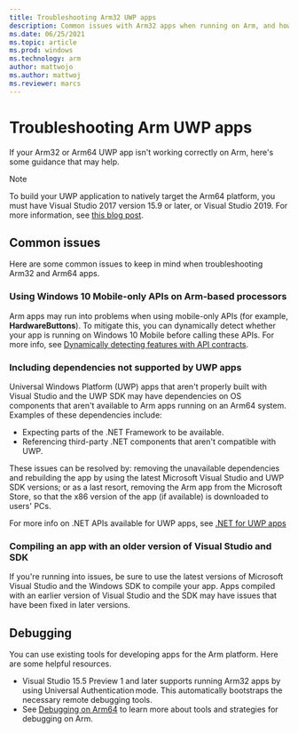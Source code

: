 ```yaml
---
title: Troubleshooting Arm32 UWP apps
description: Common issues with Arm32 apps when running on Arm, and how to fix them.
ms.date: 06/25/2021
ms.topic: article
ms.prod: windows
ms.technology: arm
author: mattwojo
ms.author: mattwoj
ms.reviewer: marcs
---
```


# Troubleshooting Arm UWP apps

If your Arm32 or Arm64 UWP app isn't working correctly on Arm, here's some guidance that may help.

>[!NOTE]
> To build your UWP application to natively target the Arm64 platform, you must have Visual Studio 2017 version 15.9 or later, or Visual Studio 2019. For more information, see [this blog post](https://blogs.windows.com/buildingapps/2018/11/15/official-support-for-windows-10-on-arm-development).

## Common issues

Here are some common issues to keep in mind when troubleshooting Arm32 and Arm64 apps.

### Using Windows 10 Mobile-only APIs on Arm-based processors

Arm apps may run into problems when using mobile-only APIs (for example, **HardwareButtons**). To mitigate this, you can dynamically detect whether your app is running on Windows 10 Mobile before calling these APIs. For more info, see [Dynamically detecting features with API contracts](/windows/uwp/debug-test-perf/version-adaptive-apps#api-contracts).

### Including dependencies not supported by UWP apps

Universal Windows Platform (UWP) apps that aren't properly built with Visual Studio and the UWP SDK may have dependencies on OS components that aren't available to Arm apps running on an Arm64 system. Examples of these dependencies include:

- Expecting parts of the .NET Framework to be available.
- Referencing third-party .NET components that aren't compatible with UWP.

These issues can be resolved by: removing the unavailable dependencies and rebuilding the app by using the latest Microsoft Visual Studio and UWP SDK versions; or as a last resort, removing the Arm app from the Microsoft Store, so that the x86 version of the app (if available) is downloaded to users' PCs.

For more info on .NET APIs available for UWP apps, see [.NET for UWP apps](/dotnet/api/index?view=dotnet-uwp-10.0&preserve-view=true)

### Compiling an app with an older version of Visual Studio and SDK

If you're running into issues, be sure to use the latest versions of Microsoft Visual Studio and the Windows SDK to compile your app. Apps compiled with an earlier version of Visual Studio and the SDK may have issues that have been fixed in later versions.

## Debugging

You can use existing tools for developing apps for the Arm platform. Here are some helpful resources.

- Visual Studio 15.5 Preview 1 and later supports running Arm32 apps by using Universal Authentication mode. This automatically bootstraps the necessary remote debugging tools.
- See [Debugging on Arm64](/windows-hardware/drivers/debugger/debugging-arm64) to learn more about tools and strategies for debugging on Arm.
